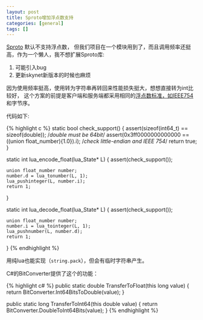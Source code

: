 ```yaml
---
layout: post
title: Sproto增加浮点数支持
categories: [general]
tags: []
---
```


[Sproto](https://github.com/cloudwu/skynet/wiki/Sproto) 默认不支持浮点数，
但我们项目在一个模块用到了，而且调用频率还挺高，作为一个懒人，我不想扩展Sproto库:

1. 可能引入bug
1. 更新skynet新版本的时候也麻烦

因为使用频率挺高，使用转为字符串再转回来性能损失挺大，想想直接转为int比较好，
这个方案的前提是客户端和服务端都采用相同的[浮点数标准，如IEEE754](./2011-09-28-std_float)和字节序。

代码如下:
    
{% highlight c %}
static bool check_support() {
    assert(sizeof(int64_t) == sizeof(double)); /*double must be 64bit*/
    assert(0x3ff0000000000000 == ((union float_number){1.0}).i); /*check little-endian and IEEE 754*/
    return true;
}

static int lua_encode_float(lua_State* L) {
    assert(check_support());
    
    union float_number number;
    number.d = lua_tonumber(L, 1);
    lua_pushinteger(L, number.i);
    return 1;
}

static int lua_decode_float(lua_State* L) {
    assert(check_support());
    
    union float_number number;
    number.i = lua_tointeger(L, 1);
    lua_pushnumber(L, number.d);
    return 1;
}
{% endhighlight %}
    
用纯lua也能实现（`string.pack`），但会有临时字符串产生。

C#的BitConverter提供了这个的功能：

{% highlight c# %}
public static double TransferToFloat(this long value)
{
    return BitConverter.Int64BitsToDouble(value);
}

public static long TransferToInt64(this double value)
{
    return BitConverter.DoubleToInt64Bits(value);
}
{% endhighlight %}
